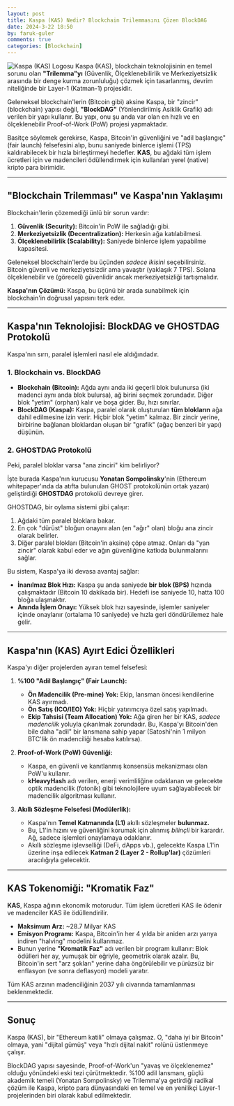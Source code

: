 ```yaml
---
layout: post
title: Kaspa (KAS) Nedir? Blockchain Trilemmasını Çözen BlockDAG
date: 2024-3-22 18:50
by: faruk-guler
comments: true
categories: [Blockchain]
---
```


![Kaspa (KAS) Logosu](https://farukguler.com/assets/post_images/kaspa-new.jpeg) Kaspa (KAS), blockchain teknolojisinin en temel sorunu olan **"Trilemma"yı** (Güvenlik, Ölçeklenebilirlik ve Merkeziyetsizlik arasında bir denge kurma zorunluluğu) çözmek için tasarlanmış, devrim niteliğinde bir Layer-1 (Katman-1) projesidir.

Geleneksel blockchain'lerin (Bitcoin gibi) aksine Kaspa, bir "zincir" (blockchain) yapısı değil, **"BlockDAG"** (Yönlendirilmiş Asiklik Grafik) adı verilen bir yapı kullanır. Bu yapı, onu şu anda var olan en hızlı ve en ölçeklenebilir Proof-of-Work (PoW) projesi yapmaktadır.

Basitçe söylemek gerekirse, Kaspa, Bitcoin'in güvenliğini ve "adil başlangıç" (fair launch) felsefesini alıp, bunu saniyede binlerce işlemi (TPS) kaldırabilecek bir hızla birleştirmeyi hedefler. **KAS**, bu ağdaki tüm işlem ücretleri için ve madencileri ödüllendirmek için kullanılan yerel (native) kripto para birimidir.

---

## "Blockchain Trilemması" ve Kaspa'nın Yaklaşımı

Blockchain'lerin çözemediği ünlü bir sorun vardır:
1.  **Güvenlik (Security):** Bitcoin'in PoW ile sağladığı gibi.
2.  **Merkeziyetsizlik (Decentralization):** Herkesin ağa katılabilmesi.
3.  **Ölçeklenebilirlik (Scalability):** Saniyede binlerce işlem yapabilme kapasitesi.

Geleneksel blockchain'lerde bu üçünden *sadece ikisini* seçebilirsiniz. Bitcoin güvenli ve merkeziyetsizdir ama yavaştır (yaklaşık 7 TPS). Solana ölçeklenebilir ve (göreceli) güvenlidir ancak merkeziyetsizliği tartışmalıdır.

**Kaspa'nın Çözümü:** Kaspa, bu üçünü bir arada sunabilmek için blockchain'in doğrusal yapısını terk eder.

---

## Kaspa'nın Teknolojisi: BlockDAG ve GHOSTDAG Protokolü

Kaspa'nın sırrı, paralel işlemleri nasıl ele aldığındadır.

### 1. Blockchain vs. BlockDAG
* **Blockchain (Bitcoin):** Ağda aynı anda iki geçerli blok bulunursa (iki madenci aynı anda blok bulursa), ağ birini seçmek zorundadır. Diğer blok "yetim" (orphan) kalır ve boşa gider. Bu, hızı sınırlar.
* **BlockDAG (Kaspa):** Kaspa, paralel olarak oluşturulan **tüm blokların** ağa dahil edilmesine izin verir. Hiçbir blok "yetim" kalmaz. Bir zincir yerine, birbirine bağlanan bloklardan oluşan bir "grafik" (ağaç benzeri bir yapı) düşünün.

### 2. GHOSTDAG Protokolü
Peki, paralel bloklar varsa "ana zinciri" kim belirliyor?

İşte burada Kaspa'nın kurucusu **Yonatan Sompolinsky**'nin (Ethereum whitepaper'ında da atıfta bulunulan GHOST protokolünün ortak yazarı) geliştirdiği **GHOSTDAG** protokolü devreye girer.

GHOSTDAG, bir oylama sistemi gibi çalışır:
1.  Ağdaki tüm paralel bloklara bakar.
2.  En çok "dürüst" bloğun onayını alan (en "ağır" olan) bloğu ana zincir olarak belirler.
3.  Diğer paralel blokları (Bitcoin'in aksine) çöpe atmaz. Onları da "yan zincir" olarak kabul eder ve ağın güvenliğine katkıda bulunmalarını sağlar.

Bu sistem, Kaspa'ya iki devasa avantaj sağlar:
* **İnanılmaz Blok Hızı:** Kaspa şu anda saniyede **bir blok (BPS)** hızında çalışmaktadır (Bitcoin 10 dakikada bir). Hedefi ise saniyede 10, hatta 100 bloğa ulaşmaktır.
* **Anında İşlem Onayı:** Yüksek blok hızı sayesinde, işlemler saniyeler içinde onaylanır (ortalama 10 saniyede) ve hızla geri döndürülemez hale gelir.

---

## Kaspa'nın (KAS) Ayırt Edici Özellikleri

Kaspa'yı diğer projelerden ayıran temel felsefesi:

1.  **%100 "Adil Başlangıç" (Fair Launch):**
    * **Ön Madencilik (Pre-mine) Yok:** Ekip, lansman öncesi kendilerine KAS ayırmadı.
    * **Ön Satış (ICO/IEO) Yok:** Hiçbir yatırımcıya özel satış yapılmadı.
    * **Ekip Tahsisi (Team Allocation) Yok:** Ağa giren her bir KAS, *sadece madencilik* yoluyla çıkarılmak zorundadır. Bu, Kaspa'yı Bitcoin'den bile daha "adil" bir lansmana sahip yapar (Satoshi'nin 1 milyon BTC'lik ön madenciliği hesaba katılırsa).

2.  **Proof-of-Work (PoW) Güvenliği:**
    * Kaspa, en güvenli ve kanıtlanmış konsensüs mekanizması olan PoW'u kullanır.
    * **kHeavyHash** adı verilen, enerji verimliliğine odaklanan ve gelecekte optik madencilik (fotonik) gibi teknolojilere uyum sağlayabilecek bir madencilik algoritması kullanır.

3.  **Akıllı Sözleşme Felsefesi (Modülerlik):**
    * Kaspa'nın **Temel Katmanında (L1)** akıllı sözleşmeler **bulunmaz.**
    * Bu, L1'in hızını ve güvenliğini korumak için alınmış *bilinçli* bir karardır. Ağ, sadece işlemleri onaylamaya odaklanır.
    * Akıllı sözleşme işlevselliği (DeFi, dApps vb.), gelecekte Kaspa L1'in üzerine inşa edilecek **Katman 2 (Layer 2 - Rollup'lar)** çözümleri aracılığıyla gelecektir.

---

## KAS Tokenomiği: "Kromatik Faz"

**KAS**, Kaspa ağının ekonomik motorudur. Tüm işlem ücretleri KAS ile ödenir ve madenciler KAS ile ödüllendirilir.

* **Maksimum Arz:** ~28.7 Milyar KAS
* **Emisyon Programı:** Kaspa, Bitcoin'in her 4 yılda bir aniden arzı yarıya indiren "halving" modelini kullanmaz.
* Bunun yerine **"Kromatik Faz"** adı verilen bir program kullanır: Blok ödülleri her ay, yumuşak bir eğriyle, geometrik olarak azalır. Bu, Bitcoin'in sert "arz şokları" yerine daha öngörülebilir ve pürüzsüz bir enflasyon (ve sonra deflasyon) modeli yaratır.

Tüm KAS arzının madenciliğinin 2037 yılı civarında tamamlanması beklenmektedir.

---

## Sonuç

Kaspa (KAS), bir "Ethereum katili" olmaya çalışmaz. O, "daha iyi bir Bitcoin" olmaya, yani "dijital gümüş" veya "hızlı dijital nakit" rolünü üstlenmeye çalışır.

BlockDAG yapısı sayesinde, Proof-of-Work'un "yavaş ve ölçeklenemez" olduğu yönündeki eski tezi çürütmektedir. %100 adil lansmanı, güçlü akademik temeli (Yonatan Sompolinsky) ve Trilemma'ya getirdiği radikal çözüm ile Kaspa, kripto para dünyasındaki en temel ve en yenilikçi Layer-1 projelerinden biri olarak kabul edilmektedir.
